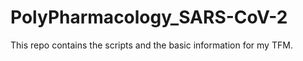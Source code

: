 # PolyPharmacology_SARS-CoV-2

This repo contains the scripts and the basic information for my TFM.
